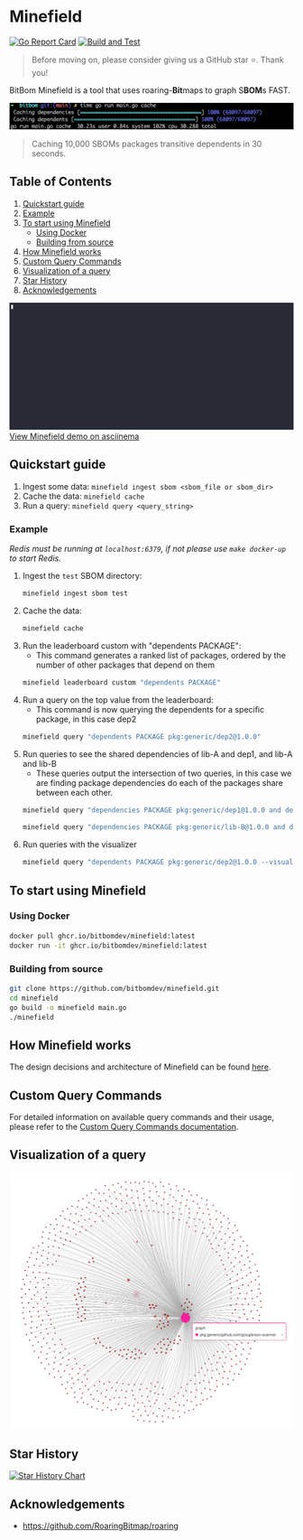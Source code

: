 # Minefield
[![Go Report Card](https://goreportcard.com/badge/github.com/bit-bom/minefield)](https://goreportcard.com/report/github.com/bit-bom/minefield)
[![Build and Test](https://github.com/bitbomdev/minefield/actions/workflows/build.yaml/badge.svg)](https://github.com/bitbomdev/minefield/actions/workflows/build.yaml)


>Before moving on, please consider giving us a GitHub star ⭐️. Thank you!

BitBom Minefield is a tool that uses roaring-**Bit**maps to graph S**BOM**s FAST.

![img.png](images/cache.png)
> Caching 10,000 SBOMs packages transitive dependents in 30 seconds.
## Table of Contents

1. [Quickstart guide](#quickstart-guide)
2. [Example](#example)
3. [To start using Minefield](#to-start-using-minefield)
   - [Using Docker](#using-docker)
   - [Building from source](#building-from-source)
4. [How Minefield works](#how-minefield-works)
5. [Custom Query Commands](#custom-query-commands)
6. [Visualization of a query](#visualization-of-a-query)
7. [Star History](#star-history)
8. [Acknowledgements](#acknowledgements)


![demo.gif](demo.gif)
[View Minefield demo on asciinema](https://asciinema.org/a/674302)
## Quickstart guide

1. Ingest some data: `minefield ingest sbom <sbom_file or sbom_dir>`  
2. Cache the data: `minefield cache`
3. Run a query: `minefield query <query_string>`

### Example

_Redis must be running at `localhost:6379`, if not please use `make docker-up` to start Redis._
1. Ingest the `test` SBOM directory:
    ```sh
    minefield ingest sbom test
    ```
2. Cache the data:
    ```sh
    minefield cache
    ```
3. Run the leaderboard custom with "dependents PACKAGE":
    - This command generates a ranked list of packages, ordered by the number of other packages that depend on them
    ```sh
    minefield leaderboard custom "dependents PACKAGE"
    ```
4. Run a query on the top value from the leaderboard:
    - This command is now querying the dependents for a specific package, in this case dep2
    ```sh
    minefield query "dependents PACKAGE pkg:generic/dep2@1.0.0" 
    ```
5. Run queries to see the shared dependencies of lib-A and dep1, and lib-A and lib-B
    - These queries output the intersection of two queries, in this case we are finding package dependencies do each of the packages share between each other.
    ```sh
    minefield query "dependencies PACKAGE pkg:generic/dep1@1.0.0 and dependencies PACKAGE pkg:generic/lib-A@1.0.0" 
    ```
    ```sh
    minefield query "dependencies PACKAGE pkg:generic/lib-B@1.0.0 and dependencies PACKAGE pkg:generic/lib-A@1.0.0" 
    ```
6. Run queries with the visualizer
     ```sh
    minefield query "dependents PACKAGE pkg:generic/dep2@1.0.0 --visualize" 
    ```

## To start using Minefield

### Using Docker

```sh
docker pull ghcr.io/bitbomdev/minefield:latest
docker run -it ghcr.io/bitbomdev/minefield:latest
```

### Building from source

```sh
git clone https://github.com/bitbomdev/minefield.git
cd minefield
go build -o minefield main.go
./minefield
```

## How Minefield works

The design decisions and architecture of Minefield can be found [here](docs/bitbom.pdf).

## Custom Query Commands

For detailed information on available query commands and their usage, please refer to the [Custom Query Commands documentation](docs/customQueryCommands.md).

## Visualization of a query

![img.png](images/img.png)

## Star History

[![Star History Chart](https://api.star-history.com/svg?repos=bitbomdev/minefield&type=Date)](https://star-history.com/#bitbomdev/minefield&Date)
## Acknowledgements

- https://github.com/RoaringBitmap/roaring
